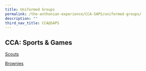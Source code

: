 ```yaml
---
title: Uniformed Groups
permalink: /the-anthonian-experience/CCA-SAPS/uniformed-groups/
description: ""
third_nav_title: CCA@SAPS
---
```

## CCA: Sports & Games

[Scouts](https://staging.d1z3a7hqoofu2f.amplifyapp.com/the-anthonian-experience/Uniformed-Groups/Scouts/)

[Brownies](https://staging.d1z3a7hqoofu2f.amplifyapp.com/the-anthonian-experience/Uniformed-Groups/Brownies/)